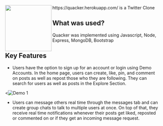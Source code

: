 <img align="left" src="https://github.com/Tandid/poptoons-shop/blob/main/client/public/svgs/duck.svg" width=150px>
https://quacker.herokuapp.com/ is a Twitter Clone

<br/>

## What was used?

Quacker was implemented using Javascript, Node, Express, MongoDB, Bootstrap

## Key Features

- Users have the option to sign up for an account or login using Demo Accounts. In the home page, users can create, like, pin, and comment on posts as well as repost those who they are following. They can search for users as well as posts in the Explore Section.

<![Demo 1](https://github.com/Tandid/Quacker-TwitterClone/blob/main/public/images/Quackerhome.png)

- Users can message others real time through the messages tab and can create group chats to talk to multiple users at once. On top of that, they receive real time notifications whenever their posts get liked, reposted or commented on or if they get an incoming message request.
<!--
![Demo 2](https://github.com/Tandid/poptoons-shop/blob/main/client/public/images/poptoons2.gif) -->
